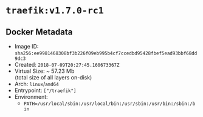 # `traefik:v1.7.0-rc1`

## Docker Metadata

- Image ID: `sha256:ee9981468308bf3b226f09eb995b4cf7ccedbd95428fbef5ead93bbf68dd9dc3`
- Created: `2018-07-09T20:27:45.160673367Z`
- Virtual Size: ~ 57.23 Mb  
  (total size of all layers on-disk)
- Arch: `linux`/`amd64`
- Entrypoint: `["/traefik"]`
- Environment:
  - `PATH=/usr/local/sbin:/usr/local/bin:/usr/sbin:/usr/bin:/sbin:/bin`
